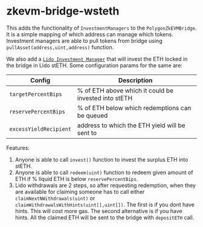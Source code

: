 # zkevm-bridge-wsteth

This adds the functionality of `InvestmentManagers` to the `PolygonZkEVMBridge`.
It is a simple mapping of which address can manage which tokens.
Investment managers are able to pull tokens from bridge using `pullAsset(address,uint,address)` function.

We also add a [`Lido Investment Manager`](./src/LidoInvestmentManager.sol)
that will invest the ETH locked in the bridge in Lido stETH. Some configuration params
for the same are:

| Config                 | Description                                          |
| ---------------------- | ---------------------------------------------------- |
| `targetPercentBips`    | % of ETH above which it could be invested into stETH |
| `reservePercentBips`   | % of ETH below which redemptions can be queued       |
| `excessYieldRecipient` | address to which the ETH yield will be sent to       |

Features:

1. Anyone is able to call `invest()` function to invest the surplus ETH into stETH.
2. Anyone is able to call `redeem(uint)` function to redeem given amount of ETH if % liquid ETH is below `reservePercentBips`.
3. Lido withdrawals are 2 steps, so after requesting redemption, when they are available for claiming someone has to call either `claimNextNWithdrawals(uint)` or `claimWithdrawalsWithHints(uint[],uint[])`. The first is if you dont have hints. This will cost more gas. The second alternative is if you have hints. All the claimed ETH will be sent to the bridge with `depositETH` call.
